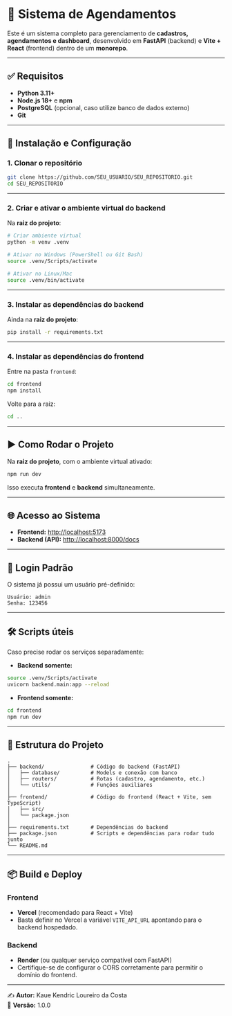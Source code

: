 # 📌 Sistema de Agendamentos

Este é um sistema completo para gerenciamento de **cadastros, agendamentos e dashboard**, desenvolvido em **FastAPI** (backend) e **Vite + React** (frontend) dentro de um **monorepo**.

---

## ✅ **Requisitos**

- **Python 3.11+**
- **Node.js 18+** e **npm**
- **PostgreSQL** (opcional, caso utilize banco de dados externo)
- **Git**

---

## 🚀 **Instalação e Configuração**

### 1. **Clonar o repositório**

```bash
git clone https://github.com/SEU_USUARIO/SEU_REPOSITORIO.git
cd SEU_REPOSITORIO
```

---

### 2. **Criar e ativar o ambiente virtual do backend**

Na **raiz do projeto**:

```bash
# Criar ambiente virtual
python -m venv .venv

# Ativar no Windows (PowerShell ou Git Bash)
source .venv/Scripts/activate

# Ativar no Linux/Mac
source .venv/bin/activate
```

---

### 3. **Instalar as dependências do backend**

Ainda na **raiz do projeto**:

```bash
pip install -r requirements.txt
```

---

### 4. **Instalar as dependências do frontend**

Entre na pasta `frontend`:

```bash
cd frontend
npm install
```

Volte para a raiz:

```bash
cd ..
```

---

## ▶ **Como Rodar o Projeto**

Na **raiz do projeto**, com o ambiente virtual ativado:

```bash
npm run dev
```

Isso executa **frontend** e **backend** simultaneamente.

---

## 🌐 **Acesso ao Sistema**

- **Frontend:** [http://localhost:5173](http://localhost:5173)  
- **Backend (API):** [http://localhost:8000/docs](http://localhost:8000/docs)

---

## 🔐 **Login Padrão**

O sistema já possui um usuário pré-definido:

```
Usuário: admin
Senha: 123456
```

---

## 🛠 **Scripts úteis**

Caso precise rodar os serviços separadamente:

- **Backend somente:**

```bash
source .venv/Scripts/activate
uvicorn backend.main:app --reload
```

- **Frontend somente:**

```bash
cd frontend
npm run dev
```

---

## 📝 **Estrutura do Projeto**

```
.
├── backend/               # Código do backend (FastAPI)
│   ├── database/          # Models e conexão com banco
│   ├── routers/           # Rotas (cadastro, agendamento, etc.)
│   └── utils/             # Funções auxiliares
│
├── frontend/              # Código do frontend (React + Vite, sem TypeScript)
│   ├── src/
│   └── package.json
│
├── requirements.txt       # Dependências do backend
├── package.json           # Scripts e dependências para rodar tudo junto
└── README.md
```

---

## 📦 **Build e Deploy**

### Frontend
- **Vercel** (recomendado para React + Vite)
- Basta definir no Vercel a variável `VITE_API_URL` apontando para o backend hospedado.

### Backend
- **Render** (ou qualquer serviço compatível com FastAPI)
- Certifique-se de configurar o CORS corretamente para permitir o domínio do frontend.

---

✍ **Autor:** Kaue Kendric Loureiro da Costa  
📅 **Versão:** 1.0.0
